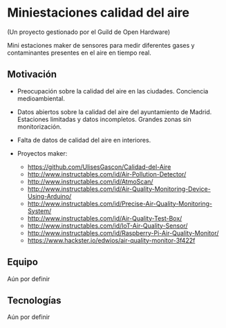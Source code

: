# Miniestaciones calidad del aire
(Un proyecto gestionado por el Guild de Open Hardware)

Mini estaciones maker de sensores para medir diferentes gases y contaminantes presentes en el aire en tiempo real.

## Motivación

* Preocupación sobre la calidad del aire en las ciudades. Conciencia medioambiental.

* Datos abiertos sobre la calidad del aire del ayuntamiento de Madrid. Estaciones limitadas y datos incompletos. Grandes zonas sin monitorización.

* Falta de datos de calidad del aire en interiores.

* Proyectos maker:
  - https://github.com/UlisesGascon/Calidad-del-Aire
  - http://www.instructables.com/id/Air-Pollution-Detector/
  - http://www.instructables.com/id/AtmoScan/
  - http://www.instructables.com/id/Air-Quality-Monitoring-Device-Using-Arduino/
  - http://www.instructables.com/id/Precise-Air-Quality-Monitoring-System/
  - http://www.instructables.com/id/Air-Quality-Test-Box/
  - http://www.instructables.com/id/IoT-Air-Quality-Sensor/
  - http://www.instructables.com/id/Raspberry-Pi-Air-Quality-Monitor/
  - https://www.hackster.io/edwios/air-quality-monitor-3f422f

## Equipo

Aún por definir

## Tecnologías

Aún por definir
